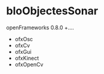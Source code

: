 bloObjectesSonar
======================

openFrameworks 0.8.0 +....

- ofxOsc
- ofxCv
- ofxGui
- ofxKinect
- ofxOpenCv
